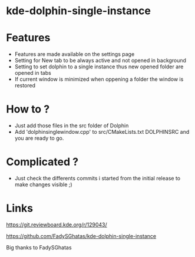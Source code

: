 # kde-dolphin-single-instance

# Features 
- Features are made available on the settings page 
- Setting for New tab to be always active and not opened in background 
- Setting to set dolphin to a single instance thus new opened folder are opened in tabs 
- If current window is minimized when oppening a folder the window is restored 

# How to ?
- Just add those files in the src folder of Dolphin 
- Add 'dolphinsinglewindow.cpp' to src/CMakeLists.txt DOLPHINSRC and you are ready to go.

# Complicated ? 
- Just check the differents commits i started from the initial release to make changes visible ;)

# Links
https://git.reviewboard.kde.org/r/129043/

https://github.com/FadySGhatas/kde-dolphin-single-instance

Big thanks to FadySGhatas

